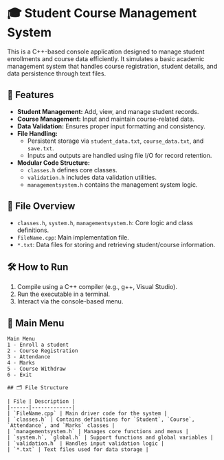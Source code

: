 # 🎓 Student Course Management System

This is a C++-based console application designed to manage student enrollments and course data efficiently. It simulates a basic academic management system that handles course registration, student details, and data persistence through text files.

## 🔧 Features
- **Student Management:** Add, view, and manage student records.
- **Course Management:** Input and maintain course-related data.
- **Data Validation:** Ensures proper input formatting and consistency.
- **File Handling:** 
  - Persistent storage via `student_data.txt`, `course_data.txt`, and `save.txt`.
  - Inputs and outputs are handled using file I/O for record retention.
- **Modular Code Structure:**
  - `classes.h` defines core classes.
  - `validation.h` includes data validation utilities.
  - `managementsystem.h` contains the management system logic.

## 📂 File Overview
- `classes.h`, `system.h`, `managementsystem.h`: Core logic and class definitions.
- `FileName.cpp`: Main implementation file.
- `*.txt`: Data files for storing and retrieving student/course information.

## 🛠️ How to Run
1. Compile using a C++ compiler (e.g., g++, Visual Studio).
2. Run the executable in a terminal.
3. Interact via the console-based menu.


## 🧭 Main Menu

```text
Main Menu
1 - Enroll a student
2 - Course Registration
3 - Attendance
4 - Marks
5 - Course Withdraw
6 - Exit

## 🗂️ File Structure

| File | Description |
|------|-------------|
| `FileName.cpp` | Main driver code for the system |
| `classes.h` | Contains definitions for `Student`, `Course`, `Attendance`, and `Marks` classes |
| `managementsystem.h` | Manages core functions and menus |
| `system.h`, `global.h` | Support functions and global variables |
| `validation.h` | Handles input validation logic |
| `*.txt` | Text files used for data storage |
